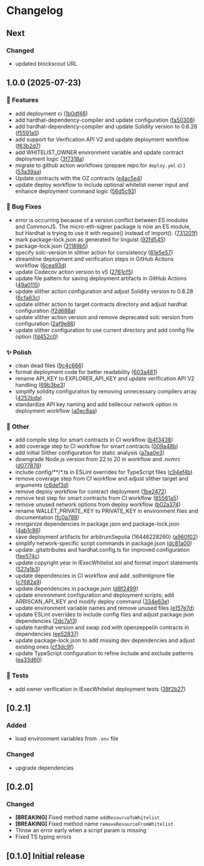 # Changelog

## Next

### Changed

- updated blockscout URL

## 1.0.0 (2025-07-23)


### 🚀 Features

* add deployment ci ([1b0df46](https://github.com/iExecBlockchainComputing/whitelist-smart-contract/commit/1b0df46c839f1410948286589050259fc78265b1))
* add hardhat-dependency-compiler and update configuration ([fa50308](https://github.com/iExecBlockchainComputing/whitelist-smart-contract/commit/fa50308fe8f9ea12df6295211c50d3b821fd3730))
* add hardhat-dependency-compiler and update Solidity version to 0.8.28 ([f5591a5](https://github.com/iExecBlockchainComputing/whitelist-smart-contract/commit/f5591a5b86a47eab32fc4837f77bb556e445125d))
* add support for Verification API V2 and update deployment workflow ([f63b2d7](https://github.com/iExecBlockchainComputing/whitelist-smart-contract/commit/f63b2d704d0369d6a7ca7df53e26855b18609336))
* add WHITELIST_OWNER environment variable and update contract deployment logic ([3f7318a](https://github.com/iExecBlockchainComputing/whitelist-smart-contract/commit/3f7318a97f895ef8a32c1c0014d2e8aa224fd8e9))
* migrate to github action workflows (prepare repo for `deploy.yml` ci ) ([53a39aa](https://github.com/iExecBlockchainComputing/whitelist-smart-contract/commit/53a39aab7f33dfe5928d1e6dce75ec93719c641e))
* Update contracts with the OZ contracts ([e4ac5e4](https://github.com/iExecBlockchainComputing/whitelist-smart-contract/commit/e4ac5e49700b0dc633c57b10b293946f63da6985))
* update deploy workflow to include optional whitelist owner input and enhance deployment command logic ([56d5c92](https://github.com/iExecBlockchainComputing/whitelist-smart-contract/commit/56d5c92f44a042fa933043cbdc3cb514fd3f4521))


### 🐞 Bug Fixes

* error is occurring because of a version conflict between ES modules and CommonJS. The micro-eth-signer package is now an ES module, but Hardhat is trying to use it with require() instead of import(). ([731201f](https://github.com/iExecBlockchainComputing/whitelist-smart-contract/commit/731201f8e9033ac95cfcbd2064cc38355e041ed6))
* mark package-lock.json as generated for linguist ([92fd545](https://github.com/iExecBlockchainComputing/whitelist-smart-contract/commit/92fd5454873fa99b526312d35dad321675706170))
* package-lock.json ([31189b5](https://github.com/iExecBlockchainComputing/whitelist-smart-contract/commit/31189b5f510bd4bc1e93b67b13617cda4bb65076))
* specify solc-version in slither action for consistency ([61e5e57](https://github.com/iExecBlockchainComputing/whitelist-smart-contract/commit/61e5e57c868222c9079b183a776820237d9447e8))
* streamline deployment and verification steps in GitHub Actions workflow ([6cea93d](https://github.com/iExecBlockchainComputing/whitelist-smart-contract/commit/6cea93df7df6d90f80cabef02f06c7e4291882fd))
* update Codecov action version to v5 ([2761cf5](https://github.com/iExecBlockchainComputing/whitelist-smart-contract/commit/2761cf53104ac9c035029dfdbc6a60951146bcfa))
* update file pattern for saving deployment artifacts in GitHub Actions ([49a0115](https://github.com/iExecBlockchainComputing/whitelist-smart-contract/commit/49a011524b64dcc07a2487dabc6a7203445cf15f))
* update slither action configuration and adjust Solidity version to 0.8.28 ([6cfa63c](https://github.com/iExecBlockchainComputing/whitelist-smart-contract/commit/6cfa63c35ca5ab9179cb62d1082050704fdfe40e))
* update slither action to target contracts directory and adjust hardhat configuration ([f2d688a](https://github.com/iExecBlockchainComputing/whitelist-smart-contract/commit/f2d688a2a8d1fdcd371fc61a3cce3cbe762a77be))
* update slither action version and remove deprecated solc version from configuration ([2af9e86](https://github.com/iExecBlockchainComputing/whitelist-smart-contract/commit/2af9e86338d9dd4ceaed630f98c1e4ea08d69d36))
* update slither configuration to use current directory and add config file option ([fd452c0](https://github.com/iExecBlockchainComputing/whitelist-smart-contract/commit/fd452c021a90ee26324ff13306ace866e287998f))


### ✨ Polish

* clean dead files ([9c4c666](https://github.com/iExecBlockchainComputing/whitelist-smart-contract/commit/9c4c66674842e5fa705c288e46e91235b6d46749))
* format deployment code for better readability ([603a481](https://github.com/iExecBlockchainComputing/whitelist-smart-contract/commit/603a48116ca7aef6f71e3e567daf27fce9f20dd4))
* rename API_KEY to EXPLORER_API_KEY and update verification API V2 handling ([69b3be3](https://github.com/iExecBlockchainComputing/whitelist-smart-contract/commit/69b3be3a1b912842bd1c1c384998535329782df7))
* simplify solidity configuration by removing unnecessary compilers array ([4252bda](https://github.com/iExecBlockchainComputing/whitelist-smart-contract/commit/4252bdab890d88e3b8acda44721c2a6cec4e43a3))
* standardize API key naming and add bellecour network option in deployment workflow ([a0ec8aa](https://github.com/iExecBlockchainComputing/whitelist-smart-contract/commit/a0ec8aa90f7dc3401a1f4d5c93b201ee845ffe70))


### 🧰 Other

* add compile step for smart contracts in CI workflow ([b4f3438](https://github.com/iExecBlockchainComputing/whitelist-smart-contract/commit/b4f3438a88c6357f5a6624c456cf809a172edbf5))
* add coverage step to CI workflow for smart contracts ([009a48b](https://github.com/iExecBlockchainComputing/whitelist-smart-contract/commit/009a48ba1cc7875fa4d6a0e666c7e47218b69bb9))
* add initial Slither configuration for static analysis ([a7aa0e3](https://github.com/iExecBlockchainComputing/whitelist-smart-contract/commit/a7aa0e3cbf77c88931f3a8cf13d78254591139e9))
* downgrade Node.js version from 22 to 20 in workflow and .nvmrc ([d077878](https://github.com/iExecBlockchainComputing/whitelist-smart-contract/commit/d077878c98f2373545ab089458feb0dd42852bb0))
* include config/**/*.ts in ESLint overrides for TypeScript files ([c94ef4b](https://github.com/iExecBlockchainComputing/whitelist-smart-contract/commit/c94ef4bd0aa12280f10ba988f9b738c355efec0f))
* remove coverage step from CI workflow and adjust slither target and arguments ([c6def3d](https://github.com/iExecBlockchainComputing/whitelist-smart-contract/commit/c6def3dc4e90458d572ef278ce8f12400648ebe8))
* remove deploy workflow for contract deployment ([1be2472](https://github.com/iExecBlockchainComputing/whitelist-smart-contract/commit/1be2472565f5a69f4f9d9f482e290781ca9cd16c))
* remove test step for smart contracts from CI workflow ([85561a5](https://github.com/iExecBlockchainComputing/whitelist-smart-contract/commit/85561a5bda8c29ee7596534a740f15c7340b1c2d))
* remove unused network options from deploy workflow ([b02a374](https://github.com/iExecBlockchainComputing/whitelist-smart-contract/commit/b02a374937529eb73d32383250f4f6fe4f1a4142))
* rename WALLET_PRIVATE_KEY to PRIVATE_KEY in environment files and documentation ([fc0a788](https://github.com/iExecBlockchainComputing/whitelist-smart-contract/commit/fc0a7885cbe7073c441dbc1a7b0a97acff45c1b6))
* reorganize dependencies in package.json and package-lock.json ([4ab1c86](https://github.com/iExecBlockchainComputing/whitelist-smart-contract/commit/4ab1c86ee94cc9749d1c0faa41088647c9fa48fc))
* save deployment artifacts for arbitrumSepolia (16446228260) ([a960f02](https://github.com/iExecBlockchainComputing/whitelist-smart-contract/commit/a960f029fc176a12947461bb0fe86559ba25cbd4))
* simplify network-specific script commands in package.json ([dc81a00](https://github.com/iExecBlockchainComputing/whitelist-smart-contract/commit/dc81a009c31067c1c34e24896e0939059fc14d31))
* update .gitattributes and hardhat.config.ts for improved configuration ([fee574c](https://github.com/iExecBlockchainComputing/whitelist-smart-contract/commit/fee574c221b7ece22eb74b3408d6e17b6b17d165))
* update copyright year in IExecWhitelist.sol and format import statements ([527a1b3](https://github.com/iExecBlockchainComputing/whitelist-smart-contract/commit/527a1b38b19fd69e4af6f08a5c420756fc5acf2c))
* update dependencies in CI workflow and add .solhintignore file ([c7682a9](https://github.com/iExecBlockchainComputing/whitelist-smart-contract/commit/c7682a9b49cd5cd09b7a997d9a112a81c6149b23))
* update dependencies in package.json ([d8f2499](https://github.com/iExecBlockchainComputing/whitelist-smart-contract/commit/d8f2499b40f603eaf7fde0eb63c1b90748926c2d))
* update environment configuration and deployment scripts; add ARBISCAN_API_KEY and modify deploy command ([334e63e](https://github.com/iExecBlockchainComputing/whitelist-smart-contract/commit/334e63ecf55ccc9402d5a717b094911004034cb4))
* update environment variable names and remove unused files ([e157e7d](https://github.com/iExecBlockchainComputing/whitelist-smart-contract/commit/e157e7d85966830b02482709cd5a78b7bc56ba15))
* update ESLint overrides to include config files and adjust package.json dependencies ([2dc7a13](https://github.com/iExecBlockchainComputing/whitelist-smart-contract/commit/2dc7a13e94a95c059f5966e151ab412afd4119f0))
* update hardhat version and swap zod with openzeppelin contracts in dependencies ([ee52837](https://github.com/iExecBlockchainComputing/whitelist-smart-contract/commit/ee52837edcbe70318f9f3d72948394cfb82af0d1))
* update package-lock.json to add missing dev dependencies and adjust existing ones ([cf3dc9f](https://github.com/iExecBlockchainComputing/whitelist-smart-contract/commit/cf3dc9ff1c4e1447e581a50f2e2d2e9d251fc365))
* update TypeScript configuration to refine include and exclude patterns ([ea33d60](https://github.com/iExecBlockchainComputing/whitelist-smart-contract/commit/ea33d605d9c86a2ed4d82ed28beb88a2598ab332))


### 🧪 Tests

* add owner verification in IExecWhitelist deployment tests ([38f2b27](https://github.com/iExecBlockchainComputing/whitelist-smart-contract/commit/38f2b2763d1ab2428af46a6e31186db31f966b2d))

## [0.2.1]

### Added

- load environment variables from `.env` file

### Changed

- upgrade dependencies

## [0.2.0]

### Changed

- **\[BREAKING\]** Fixed method name `addResourceToWhitelist`
- **\[BREAKING\]** Fixed method name `removeResourceFromWhitelist`
- Throw an error early when a script param is missing
- Fixed TS typing errors

## [0.1.0] Initial release
